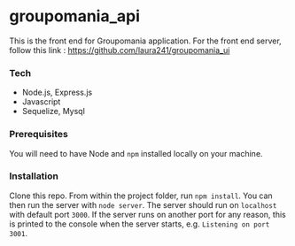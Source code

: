# groupomania_api


This is the front end for Groupomania application. For the front end server, follow this link : https://github.com/laura241/groupomania_ui

### Tech ###
* Node.js, Express.js
* Javascript
* Sequelize, Mysql


### Prerequisites ###

You will need to have Node and `npm` installed locally on your machine.


### Installation ###

Clone this repo. From within the project folder, run `npm install`. You 
can then run the server with `node server`. 
The server should run on `localhost` with default port `3000`. If the
server runs on another port for any reason, this is printed to the
console when the server starts, e.g. `Listening on port 3001`.
